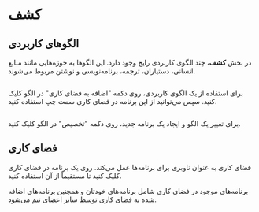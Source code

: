 # کشف

## الگوهای کاربردی

در بخش **کشف**، چند الگوی کاربردی رایج وجود دارد. این الگوها به حوزه‌هایی مانند منابع انسانی، دستیاران، ترجمه، برنامه‌نویسی و نوشتن مربوط می‌شوند.

<figure><img src="../../../../img/explore-apps-by-dify.png" alt=""><figcaption></figcaption></figure>

برای استفاده از یک الگوی کاربردی، روی دکمه "اضافه به فضای کاری" در الگو کلیک کنید. سپس می‌توانید از این برنامه در فضای کاری سمت چپ استفاده کنید.

<figure><img src="../../../../img/create-app.png" alt=""><figcaption></figcaption></figure>

برای تغییر یک الگو و ایجاد یک برنامه جدید، روی دکمه "تخصیص" در الگو کلیک کنید.

## فضای کاری

فضای کاری به عنوان ناوبری برای برنامه‌ها عمل می‌کند. روی یک برنامه در فضای کاری کلیک کنید تا مستقیماً از آن استفاده کنید.

برنامه‌های موجود در فضای کاری شامل برنامه‌های خودتان و همچنین برنامه‌های اضافه شده به فضای کاری توسط سایر اعضای تیم می‌شود. 
